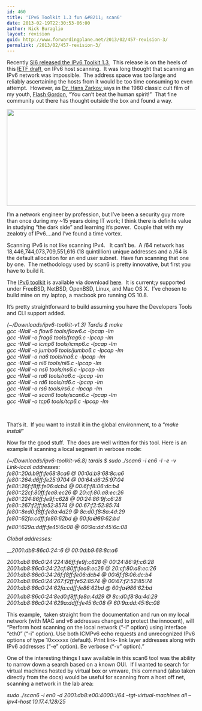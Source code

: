 ```yaml
---
id: 460
title: 'IPv6 Toolkit 1.3 fun &#8211; scan6'
date: 2013-02-19T22:30:53-06:00
author: Nick Buraglio
layout: revision
guid: http://www.forwardingplane.net/2013/02/457-revision-3/
permalink: /2013/02/457-revision-3/
---
```

Recently <a href="http://www.si6networks.com/tools/ipv6toolkit/" target="_blank">SI6 released the IPv6 Toolkit 1.3 </a>  This release is on the heels of this <a href="http://tools.ietf.org/html/draft-ietf-opsec-ipv6-host-scanning-00" target="_blank">IETF draft </a> on IPv6 host scanning.  It was long thought that scanning an IPv6 network was impossible.  The address space was too large and reliably ascertaining the hosts from it would be too time consuming to even attempt.  However, as <a href="http://en.wikipedia.org/wiki/Hans_Zarkov" target="_blank">Dr. Hans Zarkov </a>says in the 1980 classic cult film of my youth, <a href="http://en.wikipedia.org/wiki/Flash_Gordon_(film)" target="_blank">Flash Gordon</a>, &#8220;You can&#8217;t beat the human spirit!&#8221;  That fine community out there has thought outside the box and found a way.

<img class="alignnone" alt="" src="http://www.thiel-a-vision.com/wp-content/uploads/2010/07/flash68sm.jpg" width="600" height="258" /> 

I&#8217;m a network engineer by profession, but I&#8217;ve been a security guy more than once during my ~15 years doing IT work; I think there is definite value in studying &#8220;the dark side&#8221; and learning it&#8217;s power.  Couple that with my zealotry of IPv6&#8230;.and I&#8217;ve found a time vortex.

Scanning IPv6 is not like scanning IPv4.   It can&#8217;t be.  A /64 network has 18,446,744,073,709,551,616 (18 quintillion) unique addresses and a /64 is the default allocation for an end user subnet.  Have fun scanning that one by one.  The methodology used by scan6 is pretty innovative, but first you have to build it.

The <a href="http://www.si6networks.com/tools/ipv6toolkit/" target="_blank">IPv6 toolkit</a> is available via download <a href="http://www.si6networks.com/tools/ipv6toolkit/ipv6-toolkit-v1.3.1.tar.gz" target="_blank">here</a>.  It is current;y supported under FreeBSD, NetBSD, OpenBSD, Linux, and Mac OS X.  I&#8217;ve chosen to build mine on my laptop, a macbook pro running OS 10.8.

It&#8217;s pretty straightforward to build assuming you have the Developers Tools and CLI support added.

_(~/Downloads/ipv6-toolkit-v1.3) Tardis $ make_  
_gcc -Wall -o flow6 tools/flow6.c -lpcap -lm_  
_gcc -Wall -o frag6 tools/frag6.c -lpcap -lm_  
_gcc -Wall -o icmp6 tools/icmp6.c -lpcap -lm_  
_gcc -Wall -o jumbo6 tools/jumbo6.c -lpcap -lm_  
_gcc -Wall -o na6 tools/na6.c -lpcap -lm_  
_gcc -Wall -o ni6 tools/ni6.c -lpcap -lm_  
_gcc -Wall -o ns6 tools/ns6.c -lpcap -lm_  
_gcc -Wall -o ra6 tools/ra6.c -lpcap -lm_  
_gcc -Wall -o rd6 tools/rd6.c -lpcap -lm_  
_gcc -Wall -o rs6 tools/rs6.c -lpcap -lm_  
_gcc -Wall -o scan6 tools/scan6.c -lpcap -lm_  
_gcc -Wall -o tcp6 tools/tcp6.c -lpcap -lm_

&nbsp;

That&#8217;s it.  If you want to install it in the global environment, to a &#8220;_make install_&#8221;

Now for the good stuff.  The docs are well written for this tool. Here is an example if scanning a local segment in verbose mode:

_(~/Downloads/ipv6-toolkit-v6.8) tardis $ sudo ./scan6 -i en6 -l -e -v_  
_Link-local addresses:_  
_fe80::20d:b9ff:fe68:8ca6 @ 00:0d:b9:68:8c:a6_  
_fe80::264:d6ff:fe25:9704 @ 00:64:d6:25:97:04_  
_fe80::26f:f8ff:fe06:dcb4 @ 00:6f:f8:06:dc:b4_  
_fe80::22cf:80ff:fea8:ec26 @ 20:cf:80:a8:ec:26_  
_fe80::224:86ff:fe9f:c628 @ 00:24:86:9f:c6:28_  
_fe80::267:f2ff:fe52:8574 @ 00:67:f2:52:85:74_  
_fe80::8ed0:f8ff:fe8a:4d29 @ 8c:d0:f8:8a:4d:29_  
_fe80::62fa:cdff:fe86:62bd @ 60:fa:cd:86:62:bd_  
_fe80::629a:ddff:fe45:6c08 @ 60:9a:dd:45:6c:08_

_Global addresses:_

___2001:db8:86c0:24::6 @ 00:0d:b9:68:8c:a6_

_2001:db8:86c0:24:224:86ff:fe9f:c628 @ 00:24:86:9f:c6:28_  
_2001:db8:86c0:24:22cf:80ff:fea8:ec26 @ 20:cf:80:a8:ec:26_  
_2001:db8:86c0:24:26f:f8ff:fe06:dcb4 @ 00:6f:f8:06:dc:b4_  
_2001:db8:86c0:24:267:f2ff:fe52:8574 @ 00:67:f2:52:85:74_  
_2001:db8:86c0:24:62fa:cdff:fe86:62bd @ 60:fa:cd:86:62:bd_  
_2001:db8:86c0:24:8ed0:f8ff:fe8a:4d29 @ 8c:d0:f8:8a:4d:29_  
_2001:db8:86c0:24:629a:ddff:fe45:6c08 @ 60:9a:dd:45:6c:08_

This example,  taken straight from the documentation and run on my local network (with MAC and v6 addresses changed to protect the innocent), will &#8220;Perform host scanning on the local network (“-l” option) using interface “eth0” (“-i” option). Use both ICMPv6 echo requests and unrecognized IPv6 options of type 10xxxxxx (default). Print link- link layer addresses along with IPv6 addresses (“-e” option). Be verbose (“-v” option).&#8221;

One of the interesting things I saw available in this scan6 tool was the ability to narrow down a search based on a known OUI.  If I wanted to search for virtual machines hosted by virtual box or vmware, this command (also taken directly from the docs) would be useful for scanning from a host off net, scanning a network in the lab area:

<div title="Page 6">
  <p>
    <em>sudo ./scan6 -i en0 -d 2001:db8:e00:4000::/64 –tgt-virtual-machines all –ipv4-host 10.17.4.128/25</em>
  </p>
</div>

&nbsp;

<div title="Page 6">
  <p>
    &nbsp;
  </p>
</div>

&nbsp;